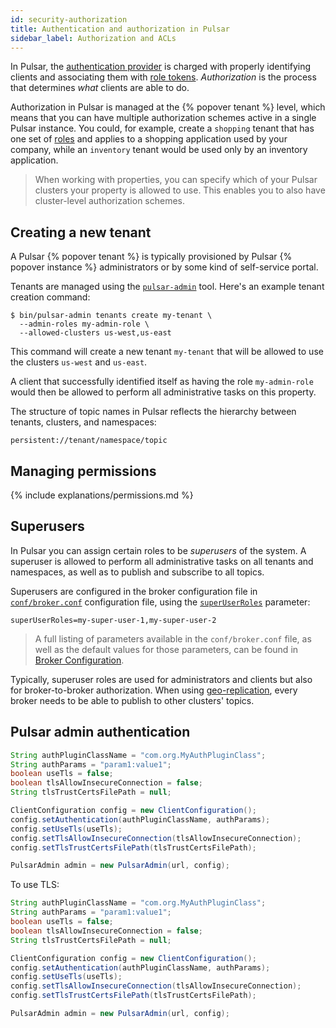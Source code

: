 ```yaml
---
id: security-authorization
title: Authentication and authorization in Pulsar
sidebar_label: Authorization and ACLs
---
```


In Pulsar, the [authentication provider](security-overview.md#authentication-providers) is charged with properly identifying clients and
associating them with [role tokens](security-overview.md#role-tokens). *Authorization* is the process that determines *what* clients are able to do.

Authorization in Pulsar is managed at the {% popover tenant %} level, which means that you can have multiple authorization schemes active
in a single Pulsar instance. You could, for example, create a `shopping` tenant that has one set of [roles](security-overview.md#role-tokens)
and applies to a shopping application used by your company, while an `inventory` tenant would be used only by an inventory application.

> When working with properties, you can specify which of your Pulsar clusters your property is allowed to use.
> This enables you to also have cluster-level authorization schemes.

## Creating a new tenant

A Pulsar {% popover tenant %} is typically provisioned by Pulsar {% popover instance %} administrators or by some kind of self-service portal.

Tenants are managed using the [`pulsar-admin`](reference-pulsar-admin.md) tool. Here's an example tenant creation command:

```shell
$ bin/pulsar-admin tenants create my-tenant \
  --admin-roles my-admin-role \
  --allowed-clusters us-west,us-east
```

This command will create a new tenant `my-tenant` that will be allowed to use the clusters `us-west` and `us-east`.

A client that successfully identified itself as having the role `my-admin-role` would then be allowed to perform all administrative tasks on this property.

The structure of topic names in Pulsar reflects the hierarchy between tenants, clusters, and namespaces:

```shell
persistent://tenant/namespace/topic
```

## Managing permissions

{% include explanations/permissions.md %}

## Superusers

In Pulsar you can assign certain roles to be *superusers* of the system. A superuser is allowed to perform all administrative tasks on all tenants and namespaces, as well as to publish and subscribe to all topics.

Superusers are configured in the broker configuration file in [`conf/broker.conf`](reference-configuration.md#broker) configuration file, using the [`superUserRoles`](reference-configuration.md#broker-superUserRoles) parameter:

```tenants
superUserRoles=my-super-user-1,my-super-user-2
```

> A full listing of parameters available in the `conf/broker.conf` file, as well as the default
> values for those parameters, can be found in [Broker Configuration](reference-configuration.md#broker).

Typically, superuser roles are used for administrators and clients but also for broker-to-broker authorization. When using [geo-replication](administration-geo.md), every broker
needs to be able to publish to other clusters' topics.

## Pulsar admin authentication

```java
String authPluginClassName = "com.org.MyAuthPluginClass";
String authParams = "param1:value1";
boolean useTls = false;
boolean tlsAllowInsecureConnection = false;
String tlsTrustCertsFilePath = null;

ClientConfiguration config = new ClientConfiguration();
config.setAuthentication(authPluginClassName, authParams);
config.setUseTls(useTls);
config.setTlsAllowInsecureConnection(tlsAllowInsecureConnection);
config.setTlsTrustCertsFilePath(tlsTrustCertsFilePath);

PulsarAdmin admin = new PulsarAdmin(url, config);
```

To use TLS:

```java
String authPluginClassName = "com.org.MyAuthPluginClass";
String authParams = "param1:value1";
boolean useTls = false;
boolean tlsAllowInsecureConnection = false;
String tlsTrustCertsFilePath = null;

ClientConfiguration config = new ClientConfiguration();
config.setAuthentication(authPluginClassName, authParams);
config.setUseTls(useTls);
config.setTlsAllowInsecureConnection(tlsAllowInsecureConnection);
config.setTlsTrustCertsFilePath(tlsTrustCertsFilePath);

PulsarAdmin admin = new PulsarAdmin(url, config);
```

